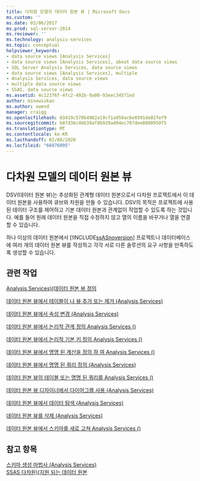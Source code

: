 ```yaml
---
title: 다차원 모델의 데이터 원본 뷰 | Microsoft Docs
ms.custom: ''
ms.date: 03/06/2017
ms.prod: sql-server-2014
ms.reviewer: ''
ms.technology: analysis-services
ms.topic: conceptual
helpviewer_keywords:
- data source views [Analysis Services]
- data source views [Analysis Services], about data source views
- SQL Server Analysis Services, data source views
- data source views [Analysis Services], multiple
- Analysis Services, data source views
- multiple data source views
- SSAS, data source views
ms.assetid: 4c12376f-4fc2-492b-9a00-93eec34571ed
author: minewiskan
ms.author: owend
manager: craigg
ms.openlocfilehash: 03419c570b4982a19cf1a958ac6e0391de02fef9
ms.sourcegitcommit: b87d36c46b39af8b929ad94ec707dee8800950f5
ms.translationtype: MT
ms.contentlocale: ko-KR
ms.lasthandoff: 02/08/2020
ms.locfileid: "66076095"
---
```

# <a name="data-source-views-in-multidimensional-models"></a>다차원 모델의 데이터 원본 뷰
  DSV(데이터 원본 뷰)는 추상화된 관계형 데이터 원본으로서 다차원 프로젝트에서 이 데이터 원본을 사용하여 큐브와 차원을 만들 수 있습니다. DSV의 목적은 프로젝트에 사용된 데이터 구조를 제어하고 기본 데이터 원본과 관계없이 작업할 수 있도록 하는 것입니다. 예를 들어 원래 데이터 원본을 직접 수정하지 않고 열의 이름을 바꾸거나 열을 연결할 수 있습니다.  
  
 하나 이상의 데이터 원본에서 [!INCLUDE[ssASnoversion](../../includes/ssasnoversion-md.md)] 프로젝트나 데이터베이스에 여러 개의 데이터 원본 뷰를 작성하고 각각 서로 다른 솔루션의 요구 사항을 만족하도록 생성할 수 있습니다.  
  
## <a name="related-tasks"></a>관련 작업  
 [Analysis Services&#41;&#40;데이터 원본 뷰 정의](defining-a-data-source-view-analysis-services.md)  
  
 [데이터 원본 뷰에서 테이블이 나 뷰 추가 또는 제거 &#40;Analysis Services&#41;](adding-or-removing-tables-or-views-in-a-data-source-view-analysis-services.md)  
  
 [데이터 원본 뷰에서 속성 변경 &#40;Analysis Services&#41;](change-properties-in-a-data-source-view-analysis-services.md)  
  
 [데이터 원본 뷰에서 논리적 관계 정의 Analysis Services &#40;&#41;](define-logical-relationships-in-a-data-source-view-analysis-services.md)  
  
 [데이터 원본 뷰에서 논리적 기본 키 정의 Analysis Services &#40;&#41;](define-logical-primary-keys-in-a-data-source-view-analysis-services.md)  
  
 [데이터 원본 뷰에서 명명 된 계산을 정의 하 여 Analysis Services &#40;&#41;](define-named-calculations-in-a-data-source-view-analysis-services.md)  
  
 [데이터 원본 뷰에서 명명 된 쿼리 정의 &#40;Analysis Services&#41;](define-named-queries-in-a-data-source-view-analysis-services.md)  
  
 [데이터 원본 뷰의 테이블 또는 명명 된 쿼리를 Analysis Services &#40;&#41;](replace-a-table-or-a-named-query-in-a-data-source-view-analysis-services.md)  
  
 [데이터 원본 뷰 디자이너에서 다이어그램 사용 &#40;Analysis Services&#41;](work-with-diagrams-in-data-source-view-designer-analysis-services.md)  
  
 [데이터 원본 뷰에서 데이터 탐색 &#40;Analysis Services&#41;](explore-data-in-a-data-source-view-analysis-services.md)  
  
 [데이터 원본 뷰를 삭제 &#40;Analysis Services&#41;](delete-a-data-source-view-analysis-services.md)  
  
 [데이터 원본 뷰에서 스키마를 새로 고쳐 Analysis Services &#40;&#41;](refresh-the-schema-in-a-data-source-view-analysis-services.md)  
  
## <a name="see-also"></a>참고 항목  
 [스키마 생성 마법사 &#40;Analysis Services&#41;](schema-generation-wizard-analysis-services.md)   
 [SSAS 다차원&#41;&#40;지원 되는 데이터 원본](supported-data-sources-ssas-multidimensional.md)  
  
  
